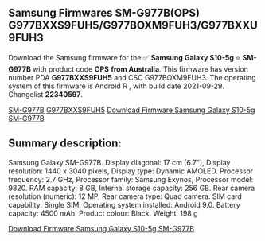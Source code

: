 <h2>Samsung Firmwares SM-G977B(OPS) G977BXXS9FUH5/G977BOXM9FUH3/G977BXXU9FUH3</h2>
Download the Samsung firmware for the ✅ <strong>Samsung Galaxy S10-5g </strong> ⭐ <strong>SM-G977B</strong> with product code <strong>OPS</strong> <strong> from Australia</strong>. This firmware has version number PDA <strong>G977BXXS9FUH5</strong> and CSC G977BOXM9FUH3. The operating system of this firmware is Android R , with build date 2021-09-29. Changelist <strong>22340597</strong>.


[SM-G977B](https://samfirm.shop/samsung/model/SM-G977B)
[G977BXXS9FUH5](https://samfirm.shop/samsung/pda/G977BXXS9FUH5)
[Download Firmware Samsung Galaxy S10-5g SM-G977B](https://samfirm.shop/samsung/firmware/461352)
<h2>Summary description:</h2>
<p>Samsung Galaxy SM-G977B. Display diagonal: 17 cm (6.7"), Display resolution: 1440 x 3040 pixels, Display type: Dynamic AMOLED. Processor frequency: 2.7 GHz, Processor family: Samsung Exynos, Processor model: 9820. RAM capacity: 8 GB, Internal storage capacity: 256 GB. Rear camera resolution (numeric): 12 MP, Rear camera type: Quad camera. SIM card capability: Single SIM. Operating system installed: Android 9.0. Battery capacity: 4500 mAh. Product colour: Black. Weight: 198 g</p>


[Download Firmware Samsung Galaxy S10-5g SM-G977B](https://samfirm.shop/samsung/firmware/461352)
